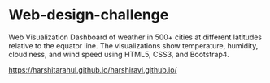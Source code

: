 # Web-design-challenge
Web Visualization Dashboard of weather in 500+ cities at different latitudes relative to the equator line. The visualizations show temperature, humidity, cloudiness, and wind speed using HTML5, CSS3, and Bootstrap4.

https://harshitarahul.github.io/harshiravi.github.io/